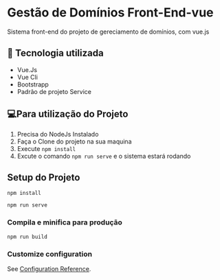 # Gestão de Domínios Front-End-vue

Sistema front-end do projeto de gereciamento de domínios, com vue.js

## 🚀 Tecnologia utilizada
* Vue.Js
* Vue Cli
* Bootstrapp 
* Padrão de projeto Service
    
## 💻Para utilização do Projeto
 1.  Precisa do NodeJs Instalado
 2.  Faça o Clone do projeto na sua maquina
 3.  Execute `npm install`
 4.  Excute o comando `npm run serve` e o sistema estará rodando

## Setup do Projeto
```
npm install
```
```
npm run serve
```

### Compila e minifica para produção
```
npm run build
```

### Customize configuration
See [Configuration Reference](https://cli.vuejs.org/config/).
